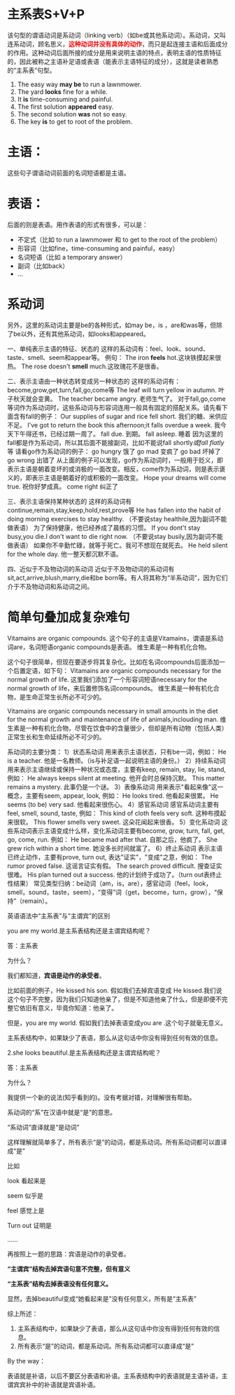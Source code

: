 # 主系表S+V+P
该句型的谓语动词是系动词（linking verb）（如be或其他系动词）。系动词，又叫连系动词，顾名思义，<font color="red">**这种动词并没有具体的动作**</font>，而只是起连接主语和后面成分的作用。这种动词后面所接的成分是用来说明主语的特点，表明主语的性质特征的，因此被称之主语补足语或表语（能表示主语特征的成分），这就是读者熟悉的“主系表”句型。

1. The easy way **may be** to run a lawnmower.
2. The yard **looks** fine for a while.
3. It **is** time-consuming and painful.
4. The first solution **appeared** easy.
5. The second solution **was** not so easy.
6. The key **is** to get to root of the problem.

# 主语：
这些句子谓语动词前面的名词短语都是主语。

# 表语：
后面的则是表语。用作表语的形式有很多，可以是：

+ 不定式（比如 to run a lawnmower 和 to get to the root of the problem）
+ 形容词（比如fine，time-consuming and painful，easy）
+ 名词短语（比如 a temporary answer）
+ 副词（比如back）
+ ...

# 系动词
另外，这里的系动词主要是be的各种形式，如may be，is ，are和was等，但除了be以外，还有其他系动词，如looks和appeared。

一、单纯表示主语的特征、状态的
这样的系动词有：feel、look、sound、taste、smell、seem和appear等。
例句：
The iron **feels** hot.这块铁摸起来很热。
The rose doesn't **smell** much.这玫瑰花不是很香。

二、表示主语由一种状态转变成另一种状态的
这样的系动词有：become,grow,get,turn,fall,go,come等
The leaf will turn yellow in autumn.
叶子秋天就会变黄。
The teacher became angry.
老师生气了。
对于fall,go,come等词作为系动词时，这些系动词与形容词连用一般具有固定的搭配关系。请先看下面含有fall的例子：
Our supplies of sugar and rice fell short.
我们的糖、米供应不足。
I've got to return the book this afternoon;it falls overdue a week.
我今天下午得还书，已经过期一周了。
fall due.
到期。
fall asleep.
睡着
因为这里的fall都是作为系动词，所以其后面不能接副词，比如不能说fall shortly*或fall flatly*等
请看go作为系动词的例子：
go hungry
饿了
go mad
变疯了
go bad
坏掉了
go wrong
出错了
从上面的例子可以发现，go作为系动词时，一般用于贬义，即表示主语是朝着变坏的或消极的一面改变。相反，come作为系动词，则是表示褒义的，即表示主语是朝着好的或积极的一面改变。
Hope your dreams will come true.
祝你好梦成真。
come right
纠正了

三、表示主语保持某种状态的
这样的系动词有continue,remain,stay,keep,hold,rest,prove等
He has fallen into the habit of doing morning exercises to stay healthy.
（不要说stay healthile,因为副词不能做表语）
为了保持健康，他已经养成了晨练的习惯。
If you dont't stay busy,you die.I don't want to die right now.
（不要说stay busily,因为副词不能做表语）
如果你不辛勤忙碌，就等于死亡。我可不想现在就死去。
He held silent for the whole day.
他一整天都沉默不语。

四、近似于不及物动词的系动词
近似于不及物动词的系动词有sit,act,arrive,blush,marry,die和be born等。有人将其称为“半系动词”，因为它们介于不及物动词和系动词之间。

# 简单句叠加成复杂难句

Vitamains are organic compounds.
这个句子的主语是Vitamains，谓语是系动词are，名词短语organic compounds是表语。
维生素是一种有机化合物。

这个句子很简单，但现在要逐步将其复杂化。比如在名词compounds后面添加一个后置定语，如下句：
Vitamains are organic compounds necessary for the normal growth of life.
这里我们添加了一个形容词短语necessary for the normal growth of life，来后置修饰名词compounds。
维生素是一种有机化合物，是生命正常生长所必不可少的。

Vitamains are organic compounds necessary in small amounts in the diet for the normal growth and maintenance of life of animals,inclouding man.
维生素是一种有机化合物，尽管在饮食中的含量很少，但却是所有动物（包括人类）正常生长和生命延续所必不可少的。


系动词的主要分类：
1）状态系动词
用来表示主语状态，只有be一词，例如：
He is a teacher. 他是一名教师。（is与补足语一起说明主语的身份。）
2）持续系动词
用来表示主语继续或保持一种状况或态度，主要有keep, remain, stay, lie, stand, 例如：
He always keeps silent at meeting. 他开会时总保持沉默。
This matter remains a mystery. 此事仍是一个谜。
3）表像系动词
用来表示"看起来像"这一概念，主要有seem, appear, look, 例如：
He looks tired. 他看起来很累。
He seems (to be) very sad. 他看起来很伤心。
4）感官系动词
感官系动词主要有feel, smell, sound, taste, 例如：
This kind of cloth feels very soft.
这种布摸起来很软。
This flower smells very sweet.
这朵花闻起来很香。
5）变化系动词
这些系动词表示主语变成什么样，变化系动词主要有become, grow, turn, fall, get, go, come, run.
例如：
He became mad after that. 自那之后，他疯了。
She grew rich within a short time. 她没多长时间就富了。
6）终止系动词
表示主语已终止动作，主要有prove, turn out, 表达"证实"，"变成"之意，例如：
The rumor proved false. 这谣言证实有假。
The search proved difficult. 搜查证实很难。
His plan turned out a success. 他的计划终于成功了。（turn out表终止性结果）
常见类型归纳：be动词（am，is，are），感官动词（feel，look，smell，sound，taste，seem），“变得”词（get，become，turn，grow），“保持”（remain）。

英语语法中“主系表”与“主谓宾”的区别

you are my world.是主系表结构还是主谓宾结构呢？

答：主系表

为什么？

我们都知道，**宾语是动作的承受者**。

比如前面的例子，He kissed his son. 假如我们去掉宾语变成 He kissed.我们说这个句子不完整，因为我们只知道他亲了，但是不知道他亲了什么，但是即便不完整它依旧有意义，毕竟你知道：他亲了。

但是，you are my world. 假如我们去掉表语变成you are .这个句子就毫无意义。

主系表结构中，如果缺少了表语，那么从这句话中你没有得到任何有效的信息。

2.she looks beautiful.是主系表结构还是主谓宾结构呢？

答：主系表

为什么？

我提供一个新的说法(知乎看到的)。没有考据对错，对理解很有帮助。

系动词的“系”在汉语中就是“是”的意思。

“系动词”直译就是“是动词”

这样理解就简单多了，所有表示“是”的动词，都是系动词。所有系动词都可以直译成“是”

比如

look 看起来是

seem 似乎是

feel 感觉上是

Turn out 证明是

……

再按照上一题的思路：宾语是动作的承受者。

**“主谓宾”结构去掉宾语句意不完整，但有意义**

**“主系表”结构去掉表语没有任何意义。**

显然，去掉beautiful变成“她看起来是”没有任何意义，所有是“主系表”

综上所述：

1. 主系表结构中，如果缺少了表语，那么从这句话中你没有得到任何有效的信息。
2. 所有表示“是”的动词，都是系动词。所有系动词都可以直译成“是”

By the way：

表语就是补语，以后不要区分表语和补语。主系表结构中的表语就是主语补语，主谓宾宾补中的补语就是宾语补语。

